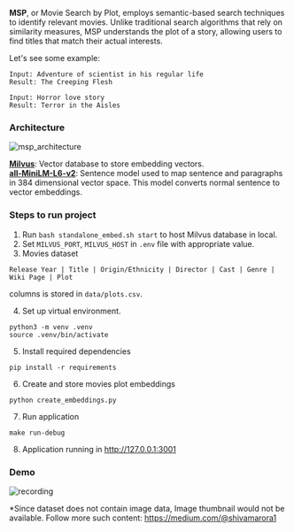**MSP**, or Movie Search by Plot, employs semantic-based search techniques to identify relevant movies. Unlike traditional search algorithms that rely on similarity measures, MSP understands the plot of a story, allowing users to find titles that match their actual interests.

Let's see some example:
```
Input: Adventure of scientist in his regular life
Result: The Creeping Flesh

Input: Horror love story
Result: Terror in the Aisles
```

### Architecture
![msp_architecture](https://github.com/shivamarora1/msp/assets/28146775/9066f40a-09aa-49ea-9751-2dffbc03dfce)

[**Milvus**](https://milvus.io/): Vector database to store embedding vectors. <br>
[**all-MiniLM-L6-v2**](https://huggingface.co/sentence-transformers/all-MiniLM-L6-v2): Sentence model used to map sentence and paragraphs in 384 dimensional vector space. This model converts normal sentence to vector embeddings.

### Steps to run project
1. Run `bash standalone_embed.sh start` to host Milvus database in local.
2. Set `MILVUS_PORT`, `MILVUS_HOST` in `.env` file with appropriate value.
3. Movies dataset
```
Release Year | Title | Origin/Ethnicity | Director | Cast | Genre | Wiki Page | Plot
```
columns is stored in `data/plots.csv`.

4. Set up virtual environment.
```
python3 -m venv .venv
source .venv/bin/activate
```
5. Install required dependencies
```
pip install -r requirements
```
6. Create and store movies plot embeddings
```
python create_embeddings.py
``` 
7. Run application
```
make run-debug
```
8. Application running in http://127.0.0.1:3001


### Demo
![recording](https://github.com/shivamarora1/msp/assets/28146775/db1a3c7e-71b7-46db-9494-2d990883f4f3)

*Since dataset does not contain image data, Image thumbnail would not be available.
Follow more such content: https://medium.com/@shivamarora1